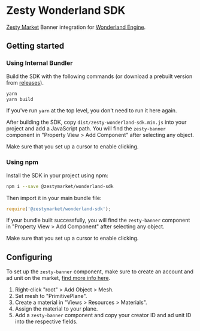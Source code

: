 # Zesty Wonderland SDK

[Zesty Market](https://zesty.xyz) Banner integration for [Wonderland Engine](https://wonderlandengine.com).

## Getting started

### Using Internal Bundler

Build the SDK with the following commands (or download a prebuilt version from
[releases](https://github.com/zestymarket/zesty-sdk/releases)).

```sh
yarn
yarn build
```

If you've run `yarn` at the top level, you don't need to run it here again.

After building the SDK, copy `dist/zesty-wonderland-sdk.min.js` into your project
and add a JavaScript path. You will find the `zesty-banner` component in
"Property View > Add Component" after selecting any object.

Make sure that you set up a cursor to enable clicking.

### Using npm

Install the SDK in your project using npm:

```sh
npm i --save @zestymarket/wonderland-sdk
```

Then import it in your main bundle file:

```js
require('@zestymarket/wonderland-sdk');
```

If your bundle built successfully, you will find the `zesty-banner` component in
"Property View > Add Component" after selecting any object.

Make sure that you set up a cursor to enable clicking.

## Configuring

To set up the `zesty-banner` component, make sure to create an account and ad unit on the market,
[find more info here](https://zestyxyz.notion.site/Docs-346d6f9aa8544cf9a5484c3ccf61523a).

 1. Right-click "root" > Add Object > Mesh.
 2. Set mesh to "PrimitivePlane".
 3. Create a material in "Views > Resources > Materials".
 4. Assign the material to your plane.
 5. Add a `zesty-banner` component and copy your creator ID and ad unit ID into the respective
    fields.
